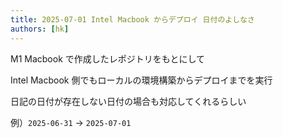 ```yaml
---
title: 2025-07-01 Intel Macbook からデプロイ 日付のよしなさ
authors: [hk]
---
```


M1 Macbook で作成したレポジトリをもとにして

Intel Macbook 側でもローカルの環境構築からデプロイまでを実行

<!-- truncate -->

日記の日付が存在しない日付の場合も対応してくれるらしい

例）`2025-06-31` -> `2025-07-01`